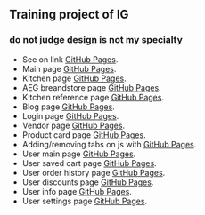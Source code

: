 ## Training project of IG
### do not judge design is not my specialty
- See on link [GitHub Pages](https://khoroshavin.github.io/elektro/).
- Main page [GitHub Pages](https://khoroshavin.github.io/elektro/).
- Kitchen page [GitHub Pages](https://khoroshavin.github.io/elektro/kitchen/).
- AEG breandstore page [GitHub Pages](https://khoroshavin.github.io/elektro/brandstore-aeg/).
- Kitchen reference page [GitHub Pages](https://khoroshavin.github.io/elektro/kitchen-reference/).
- Blog page [GitHub Pages](https://khoroshavin.github.io/elektro/live/).
- Login page [GitHub Pages](https://khoroshavin.github.io/elektro/login/).
- Vendor page [GitHub Pages](https://khoroshavin.github.io/elektro/next125/#).
- Product card page [GitHub Pages](https://khoroshavin.github.io/elektro/product-card/).
- Adding/removing tabs on js with [GitHub Pages](https://khoroshavin.github.io/elektro/tabs/).
- User main page [GitHub Pages](https://khoroshavin.github.io/elektro/user/).
- User saved cart page [GitHub Pages](https://khoroshavin.github.io/elektro/user/saved-cart.html).
- User order history page [GitHub Pages](https://khoroshavin.github.io/elektro/user/user-orders-history.html).
- User discounts page [GitHub Pages](https://khoroshavin.github.io/elektro/user/user-actions.html).
- User info page [GitHub Pages](https://khoroshavin.github.io/elektro/user/user-info.html).
- User settings page [GitHub Pages](https://khoroshavin.github.io/elektro/user/user-settings.html).
